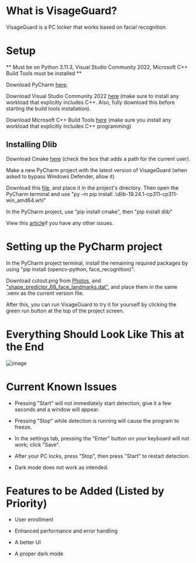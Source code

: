# What is VisageGuard?

VisageGuard is a PC locker that works based on facial recognition. 

# Setup

** Must be on Python 3.11.3, Visual Studio Community 2022, Microsoft C++ Build Tools must be installed **

Download PyCharm [here](https://www.jetbrains.com/pycharm/).

Download Visual Studio Community 2022 [here](https://visualstudio.microsoft.com/downloads/?q=build+tools) (make sure to install any workload that explicitly includes C++. Also, fully download this before starting the build tools installation).

Download Microsoft C++ Build Tools [here](https://visualstudio.microsoft.com/visual-cpp-build-tools/) (make sure you install any workload that explicitly includes C++ programming)

## Installing Dlib

Download Cmake [here](https://cmake.org/download/) (check the box that adds a path for the current user).

Make a new PyCharm project with the latest version of VisageGuard (when asked to bypass Windows Defender, allow it)

Download this [file](https://github.com/Murtaza-Saeed/dlib/blob/master/dlib-19.24.1-cp311-cp311-win_amd64.whl), and place it in the project's directory. Then open the PyCharm terminal and use "py -m pip install .\dlib-19.24.1-cp311-cp311-win_amd64.whl"

In the PyCharm project, use "pip install cmake", then "pip install dlib"

View this [article](https://medium.com/analytics-vidhya/how-to-install-dlib-library-for-python-in-windows-10-57348ba1117f)if you have any other issues.

# Setting up the PyCharm project

In the PyCharm project terminal, install the remaining required packages by using "pip install (opencv-python, face_recognition)".

Download cutout.png from [Photos](https://github.com/lucaxbandini/VisageGuard/tree/main/Photos), and ["shape_predictor_68_face_landmarks.dat"](https://github.com/italojs/facial-landmarks-recognition/blob/master/shape_predictor_68_face_landmarks.dat), and place them in the same .venv as the current version file.

After this, you can run VisageGuard to try it for yourself by clicking the green run button at the top of the project screen.

# Everything Should Look Like This at the End

![image](https://github.com/lucaxbandini/VisageGuard/assets/152310492/73d8134e-b338-492b-8ac4-9a4f2ef9215d)

# Current Known Issues

- Pressing "Start" will not immediately start detection; give it a few seconds and a window will appear.

- Pressing "Stop" while detection is running will cause the program to freeze.

- In the settings tab, pressing the "Enter" button on your keyboard will not work; click "Save".

- After your PC locks, press "Stop", then press "Start" to restart detection.

- Dark mode does not work as intended.

# Features to be Added (Listed by Priority)

- User enrollment
  
- Enhanced performance and error handling
  
- A better UI
  
- A proper dark mode





